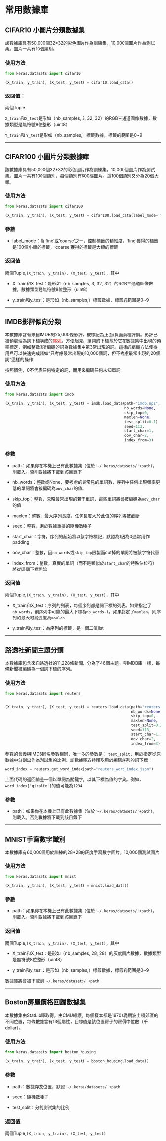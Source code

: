 # 常用數據庫

## CIFAR10 小圖片分類數據集

該數據庫具有50,000個32*32的彩色圖片作為訓練集，10,000個圖片作為測試集。圖片一共有10個類別。

### 使用方法
```python
from keras.datasets import cifar10

(X_train, y_train), (X_test, y_test) = cifar10.load_data()
```

### 返回值：

兩個Tuple

```X_train```和```X_test```是形如（nb_samples, 3, 32, 32）的RGB三通道圖像數據，數據類型是無符號8位整形（uint8）

```Y_train```和 ```Y_test```是形如（nb_samples,）標籤數據，標籤的範圍是0~9

***

## CIFAR100 小圖片分類數據庫

該數據庫具有50,000個32*32的彩色圖片作為訓練集，10,000個圖片作為測試集。圖片一共有100個類別，每個類別有600張圖片。這100個類別又分為20個大類。

### 使用方法
```python
from keras.datasets import cifar100

(X_train, y_train), (X_test, y_test) = cifar100.load_data(label_mode='fine')
```

### 參數

* label_mode：為‘fine’或‘coarse’之一，控制標籤的精細度，‘fine’獲得的標籤是100個小類的標籤，‘coarse’獲得的標籤是大類的標籤

### 返回值

兩個Tuple,```(X_train, y_train), (X_test, y_test)```，其中

* X_train和X_test：是形如（nb_samples, 3, 32, 32）的RGB三通道圖像數據，數據類型是無符號8位整形（uint8）

* y_train和y_test：是形如（nb_samples,）標籤數據，標籤的範圍是0~9

***

## IMDB影評傾向分類

本數據庫含有來自IMDB的25,000條影評，被標記為正面/負面兩種評價。影評已被預處理為詞下標構成的[<font color='#FF0000'>序列</font>](../preprocessing/sequence)。方便起見，單詞的下標基於它在數據集中出現的頻率標定，例如整數3所編碼的詞為數據集中第3常出現的詞。這樣的組織方法使得用戶可以快速完成諸如“只考慮最常出現的10,000個詞，但不考慮最常出現的20個詞”這樣的操作

按照慣例，0不代表任何特定的詞，而用來編碼任何未知單詞

### 使用方法
```python
from keras.datasets import imdb

(X_train, y_train), (X_test, y_test) = imdb.load_data(path="imdb.npz",
                                                      nb_words=None,
                                                      skip_top=0,
                                                      maxlen=None,
                                                      test_split=0.1)
                                                      seed=113,
                                                      start_char=1,
                                                      oov_char=2,
                                                      index_from=3)
```

### 參數

* path：如果你在本機上已有此數據集（位於```'~/.keras/datasets/'+path```），則載入。否則數據將下載到該目錄下

* nb_words：整數或None，要考慮的最常見的單詞數，序列中任何出現頻率更低的單詞將會被編碼為`oov_char`的值。

* skip_top：整數，忽略最常出現的若干單詞，這些單詞將會被編碼為`oov_char`的值

* maxlen：整數，最大序列長度，任何長度大於此值的序列將被截斷

* seed：整數，用於數據重排的隨機數種子

* start_char：字符，序列的起始將以該字符標記，默認為1因為0通常用作padding

* oov_char：整數，因```nb_words```或```skip_top```限製而cut掉的單詞將被該字符代替

* index_from：整數，真實的單詞（而不是類似於```start_char```的特殊佔位符）將從這個下標開始

### 返回值

兩個Tuple,```(X_train, y_train), (X_test, y_test)```，其中

* X_train和X_test：序列的列表，每個序列都是詞下標的列表。如果指定了```nb_words```，則序列中可能的最大下標為```nb_words-1```。如果指定了```maxlen```，則序列的最大可能長度為```maxlen```

* y_train和y_test：為序列的標籤，是一個二值list

***

## 路透社新聞主題分類

本數據庫包含來自路透社的11,228條新聞，分為了46個主題。與IMDB庫一樣，每條新聞被編碼為一個詞下標的序列。

### 使用方法
```python
from keras.datasets import reuters


(X_train, y_train), (X_test, y_test) = reuters.load_data(path="reuters.npz",
                                                         nb_words=None,
                                                         skip_top=0,
                                                         maxlen=None,
                                                         test_split=0.2,
                                                         seed=113,
                                                         start_char=1,
                                                         oov_char=2,
                                                         index_from=3)
```

參數的含義與IMDB同名參數相同，唯一多的參數是：
```test_split```，用於指定從原數據中分割出作為測試集的比例。該數據庫支持獲取用於編碼序列的詞下標：
```python
word_index = reuters.get_word_index(path="reuters_word_index.json")
```
上面代碼的返回值是一個以單詞為關鍵字，以其下標為值的字典。例如，```word_index['giraffe']```的值可能為```1234```

### 參數

* path：如果你在本機上已有此數據集（位於```'~/.keras/datasets/'+path```），則載入。否則數據將下載到該目錄下

***

## MNIST手寫數字識別

本數據庫有60,000個用於訓練的28*28的灰度手寫數字圖片，10,000個測試圖片

### 使用方法
```python
from keras.datasets import mnist

(X_train, y_train), (X_test, y_test) = mnist.load_data()
```
### 參數

* path：如果你在本機上已有此數據集（位於```'~/.keras/datasets/'+path```），則載入。否則數據將下載到該目錄下

### 返回值

兩個Tuple,```(X_train, y_train), (X_test, y_test)```，其中

* X_train和X_test：是形如（nb_samples, 28, 28）的灰度圖片數據，數據類型是無符號8位整形（uint8）

* y_train和y_test：是形如（nb_samples,）標籤數據，標籤的範圍是0~9

數據庫將會被下載到```'~/.keras/datasets/'+path```

***

## Boston房屋價格回歸數據集

本數據集由StatLib庫取得，由CMU維護。每個樣本都是1970s晚期波士頓郊區的不同位置，每條數據含有13個屬性，目標值是該位置房子的房價中位數（千dollar）。


### 使用方法
```python
from keras.datasets import boston_housing

(x_train, y_train), (x_test, y_test) = boston_housing.load_data()
```

### 參數

* path：數據存放位置，默認```'~/.keras/datasets/'+path```

* seed：隨機數種子

* test_split：分割測試集的比例

### 返回值

兩個Tuple,```(X_train, y_train), (X_test, y_test)```